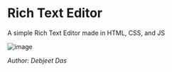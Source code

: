 # Rich Text Editor

A simple Rich Text Editor made in HTML, CSS, and JS

![image](https://lh3.googleusercontent.com/1iUFEcQFHDXIisfyAXfwwWIHXoy25VlQw84ZnUk_f6Udkf5C5fK-9ClCpOuV87x6lHzkjQFbeVmTCoSi3IGW99HaFO3hEaT57IX1MbEidKrJKNFGQ8FM6TyLH_XHzogIU8WeivemvnUsCww3PMXMr9YmQNztpN6hUPSoTygclfk32EaOGKRZ9Hur0xwVWth1AnJi0w1psqCrnu9rTEwZUlM1BzhCIP0DCiFSqzQsN0bIX561HEue1LVy4VJhXMYxGqXZXSMsq9RNEdWiVxQ2PQpdNt7IUPpQEfUSqnMQgivEVXddpbSkyon_TEZdzhU8PfPeGkhlX254Ism0Cyd5Em4yMCWWc_fFWqWit4n40NzMKIo2BJpxyXKQFrCZrzDlcJVvGFnM2WShBY8bEFVEiqABFNPgDd4nqXodYFa1UpaHvdW0yJTQriuduii-u3ui-3d_Kqn4Rc2i0uUcEBrUE8GnUUQG12P96qXovEAzAcnA0nr0zgUKIBKsB4TEpxSDJxpGNGiWELryOJZx9Or9bnr6UOBWZACK9uIz_cWuMYdZ6hZbhdv-Bnor73D27oxTFZAddMTirjTSz2OwNNtT0ohDBMTn5fP7Uc0OmCmjbBuN6mQqUbLugzzfaOjGbhpzolt_N8nlfQ-g5d_zcD7aQUiQSQQ054329Y_ozVbyG6DkT2OElRwJ--Yj7Qv0KMEFc89wWt8ec_GvquG-C35stMZM=w1366-h663-no?authuser=0)


*Author: Debjeet Das*